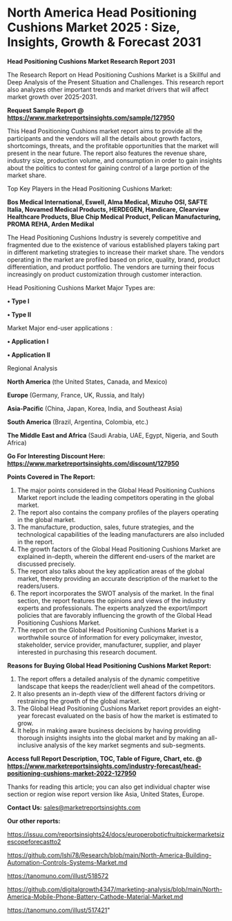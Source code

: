 # North America Head Positioning Cushions Market 2025 : Size, Insights, Growth & Forecast 2031

<strong>Head Positioning Cushions Market Research Report 2031</strong>

The Research Report on Head Positioning Cushions Market is a Skillful and Deep Analysis of the Present Situation and Challenges. This research report also analyzes other important trends and market drivers that will affect market growth over 2025-2031.

<strong>Request Sample Report @ <a href=https://www.marketreportsinsights.com/sample/127950>https://www.marketreportsinsights.com/sample/127950</a></strong>

This Head Positioning Cushions market report aims to provide all the participants and the vendors will all the details about growth factors, shortcomings, threats, and the profitable opportunities that the market will present in the near future. The report also features the revenue share, industry size, production volume, and consumption in order to gain insights about the politics to contest for gaining control of a large portion of the market share.

Top Key Players in the Head Positioning Cushions Market:

<strong>Bos Medical International, Eswell, Alma Medical, Mizuho OSI, SAFTE Italia, Novamed Medical Products, HERDEGEN, Handicare, Clearview Healthcare Products, Blue Chip Medical Product, Pelican Manufacturing, PROMA REHA, Arden Medikal</strong>

The Head Positioning Cushions Industry is severely competitive and fragmented due to the existence of various established players taking part in different marketing strategies to increase their market share. The vendors operating in the market are profiled based on price, quality, brand, product differentiation, and product portfolio. The vendors are turning their focus increasingly on product customization through customer interaction.

Head Positioning Cushions Market Major Types are:

<strong>• Type I

• Type II</strong>

Market Major end-user applications :

<strong>• Application I

• Application II</strong>

Regional Analysis

</u><strong><b>North America</b></strong> (the United States, Canada, and Mexico)

<strong><b>Europe </b></strong>(Germany, France, UK, Russia, and Italy)

<strong><b>Asia-Pacific</b></strong> (China, Japan, Korea, India, and Southeast Asia)

<strong><b>South America</b></strong> (Brazil, Argentina, Colombia, etc.)

<strong><b>The Middle East and Africa</b></strong> (Saudi Arabia, UAE, Egypt, Nigeria, and South Africa)

<strong>Go For Interesting Discount Here: <a href=https://www.marketreportsinsights.com/discount/127950>https://www.marketreportsinsights.com/discount/127950</a></strong>

<strong>Points Covered in The Report:</strong>
<ol>
  <li>The major points considered in the Global Head Positioning Cushions Market report include the leading competitors operating in the global market.</li>
  <li>The report also contains the company profiles of the players operating in the global market.</li>
  <li>The manufacture, production, sales, future strategies, and the technological capabilities of the leading manufacturers are also included in the report.</li>
  <li>The growth factors of the Global Head Positioning Cushions Market are explained in-depth, wherein the different end-users of the market are discussed precisely.</li>
  <li>The report also talks about the key application areas of the global market, thereby providing an accurate description of the market to the readers/users.</li>
  <li>The report incorporates the SWOT analysis of the market. In the final section, the report features the opinions and views of the industry experts and professionals. The experts analyzed the export/import policies that are favorably influencing the growth of the Global Head Positioning Cushions Market.</li>
  <li>The report on the Global Head Positioning Cushions Market is a worthwhile source of information for every policymaker, investor, stakeholder, service provider, manufacturer, supplier, and player interested in purchasing this research document.</li>
</ol>
<strong>Reasons for Buying Global Head Positioning Cushions Market Report:</strong>

<ol>
  <li>The report offers a detailed analysis of the dynamic competitive landscape that keeps the reader/client well ahead of the competitors.</li>
  <li>It also presents an in-depth view of the different factors driving or restraining the growth of the global market.</li>
  <li>The Global Head Positioning Cushions Market report provides an eight-year forecast evaluated on the basis of how the market is estimated to grow.</li>
  <li>It helps in making aware business decisions by having providing thorough insights insights into the global market and by making an all-inclusive analysis of the key market segments and sub-segments.</li>
</ol>
<strong>Access full Report Description, TOC, Table of Figure, Chart, etc. @ <a href=https://www.marketreportsinsights.com/industry-forecast/head-positioning-cushions-market-2022-127950>https://www.marketreportsinsights.com/industry-forecast/head-positioning-cushions-market-2022-127950</a></strong>


Thanks for reading this article; you can also get individual chapter wise section or region wise report version like Asia, United States, Europe.

<strong>Contact Us:</strong>
sales@marketreportsinsights.com

<strong>Our other reports:</strong>

<a href=https://issuu.com/reportsinsights24/docs/europeroboticfruitpickermarketsizescopeforecastto2>https://issuu.com/reportsinsights24/docs/europeroboticfruitpickermarketsizescopeforecastto2</a>

<a href=https://github.com/Ishi78/Research/blob/main/North-America-Building-Automation-Controls-Systems-Market.md>https://github.com/Ishi78/Research/blob/main/North-America-Building-Automation-Controls-Systems-Market.md</a>

<a href=https://tanomuno.com/illust/518572>https://tanomuno.com/illust/518572</a>

<a href=https://github.com/digitalgrowth4347/marketing-analysis/blob/main/North-America-Mobile-Phone-Battery-Cathode-Material-Market.md>https://github.com/digitalgrowth4347/marketing-analysis/blob/main/North-America-Mobile-Phone-Battery-Cathode-Material-Market.md</a>

<a href=https://tanomuno.com/illust/517421>https://tanomuno.com/illust/517421</a>"
